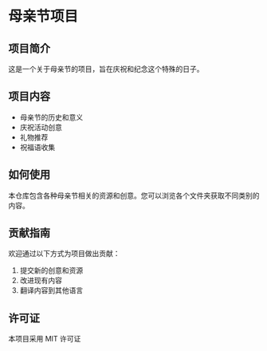 # 母亲节项目

## 项目简介
这是一个关于母亲节的项目，旨在庆祝和纪念这个特殊的日子。

## 项目内容
- 母亲节的历史和意义
- 庆祝活动创意
- 礼物推荐
- 祝福语收集

## 如何使用
本仓库包含各种母亲节相关的资源和创意。您可以浏览各个文件夹获取不同类别的内容。

## 贡献指南
欢迎通过以下方式为项目做出贡献：
1. 提交新的创意和资源
2. 改进现有内容
3. 翻译内容到其他语言

## 许可证
本项目采用 MIT 许可证